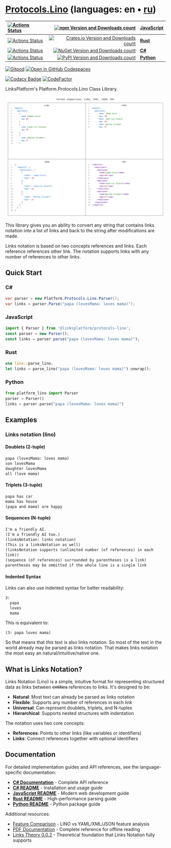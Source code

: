# [Protocols.Lino](https://github.com/linksplatform/Protocols.Lino) (languages: en • [ru](README.ru.md))

| [![Actions Status](https://github.com/linksplatform/Protocols.Lino/workflows/js/badge.svg)](https://github.com/linksplatform/Protocols.Lino/actions?workflow=js) | [![npm Version and Downloads count](https://img.shields.io/npm/v/@linksplatform/protocols-lino?label=npm&style=flat)](https://www.npmjs.com/package/@linksplatform/protocols-lino) | **[JavaScript](js/README.md)** |
|:-|-:|:-|
| [![Actions Status](https://github.com/linksplatform/Protocols.Lino/workflows/rust/badge.svg)](https://github.com/linksplatform/Protocols.Lino/actions?workflow=rust) | [![Crates.io Version and Downloads count](https://img.shields.io/crates/v/platform-lino?label=crates.io&style=flat)](https://crates.io/crates/platform-lino) | **[Rust](rust/README.md)** |
| [![Actions Status](https://github.com/linksplatform/Protocols.Lino/workflows/csharp/badge.svg)](https://github.com/linksplatform/Protocols.Lino/actions?workflow=csharp) | [![NuGet Version and Downloads count](https://img.shields.io/nuget/v/Platform.Protocols.Lino?label=nuget&style=flat)](https://www.nuget.org/packages/Platform.Protocols.Lino) | **[C#](csharp/README.md)** |
| [![Actions Status](https://github.com/linksplatform/Protocols.Lino/workflows/python/badge.svg)](https://github.com/linksplatform/Protocols.Lino/actions?workflow=python) | [![PyPI Version and Downloads count](https://img.shields.io/pypi/v/platform-lino?label=pypi&style=flat)](https://pypi.org/project/platform-lino/) | **[Python](python/README.md)** |

[![Gitpod](https://img.shields.io/badge/Gitpod-ready--to--code-blue?logo=gitpod)](https://gitpod.io/#https://github.com/linksplatform/Protocols.Lino)
[![Open in GitHub Codespaces](https://img.shields.io/badge/GitHub%20Codespaces-Open-181717?logo=github)](https://github.com/codespaces/new?hide_repo_select=true&ref=main&repo=linksplatform/Protocols.Lino)

[![Codacy Badge](https://api.codacy.com/project/badge/Grade/4e7eb0a883e9439280c1097381d46b50)](https://app.codacy.com/gh/linksplatform/Protocols.Lino?utm_source=github.com&utm_medium=referral&utm_content=linksplatform/Protocols.Lino&utm_campaign=Badge_Grade_Settings)
[![CodeFactor](https://www.codefactor.io/repository/github/linksplatform/Protocols.Lino/badge)](https://www.codefactor.io/repository/github/linksplatform/Protocols.Lino)

LinksPlatform's Platform.Protocols.Lino Class Library.

![introduction](./docs/comparison/comparison.svg "json, xml and lino comparison")

This library gives you an ability to convert any string that contains
links notation into a list of links and back to the string after
modifications are made.

Links notation is based on two concepts references and links. Each
reference references other link. The notation supports links with any
number of references to other links.

## Quick Start

### C&#35;

```csharp
var parser = new Platform.Protocols.Lino.Parser();
var links = parser.Parse("papa (lovesMama: loves mama)");
```

### JavaScript

```javascript
import { Parser } from '@linksplatform/protocols-lino';
const parser = new Parser();
const links = parser.parse("papa (lovesMama: loves mama)");
```

### Rust

```rust
use lino::parse_lino;
let links = parse_lino("papa (lovesMama: loves mama)").unwrap();
```

### Python

```python
from platform_lino import Parser
parser = Parser()
links = parser.parse("papa (lovesMama: loves mama)")
```

## Examples

### Links notation (lino)

#### Doublets (2-tuple)

```lino
papa (lovesMama: loves mama)
son lovesMama
daughter lovesMama
all (love mama)
```

#### Triplets (3-tuple)

```lino
papa has car
mama has house
(papa and mama) are happy
```

#### Sequences (N-tuple)

```lino
I'm a friendly AI.
(I'm a friendly AI too.)
(linksNotation: links notation)
(This is a linksNotation as well)
(linksNotation supports (unlimited number (of references) in each link))
(sequence (of references) surrounded by parentheses is a link)
parentheses may be ommitted if the whole line is a single link
```

#### Indented Syntax

Links can also use indented syntax for better readability:

```lino
3:
  papa
  loves
  mama
```

This is equivalent to:

```lino
(3: papa loves mama)
```

So that means that *this* text is also links notation. So most of the
text in the world already may be parsed as links notation. That makes
links notation the most easy an natural/intuitive/native one.

## What is Links Notation?

Links Notation (Lino) is a simple, intuitive format for representing
structured data as links between ~~entities~~ references to links.
It's designed to be:

- **Natural**: Most text can already be parsed as links notation
- **Flexible**: Supports any number of references in each link  
- **Universal**: Can represent doublets, triplets, and N-tuples
- **Hierarchical**: Supports nested structures with indentation

The notation uses two core concepts:

- **References**: Points to other links (like variables or identifiers)
- **Links**: Connect references together with optional identifiers

## Documentation

For detailed implementation guides and API references, see the
language-specific documentation:

- **[C# Documentation](https://linksplatform.github.io/Protocols.Lino/csharp/api/Platform.Protocols.Lino.html)**
  \- Complete API reference
- **[C# README](csharp/README.md)** - Installation and usage guide
- **[JavaScript README](js/README.md)** - Modern web development guide
- **[Rust README](rust/README.md)** - High-performance parsing guide
- **[Python README](python/README.md)** - Python package guide

Additional resources:

- [Feature Comparison](FEATURE_COMPARISON.md) - LINO vs YAML/XML/JSON
  feature analysis
- [PDF Documentation](https://linksplatform.github.io/Protocols.Lino/csharp/Platform.Protocols.Lino.pdf)
  \- Complete reference for offline reading
- [Links Theory 0.0.2](https://habr.com/en/articles/895896) - Theoretical
  foundation that Links Notation fully supports

